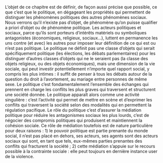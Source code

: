 L’objet de ce chapitre est de définir, de façon aussi précise que possible, ce que c’est que le politique, en dégageant les propriétés qui permettent de distinguer les phénomènes politiques des autres phénomènes sociaux. Nous verrons qu’il n’existe pas d’objet, de phénomène qu’on puisse qualifier a priori d’objet ou de phénomène politique. Les acteurs politiques et sociaux, parce qu’ils sont porteurs d’intérêts matériels ou symboliques antagonistes (économiques, religieux, sociaux...), luttent en permanence les uns contre (et avec) les autres pour imposer leur définition de ce qui est ou n’est pas politique. Le politique ne définit pas une classe d’objets qui serait spécifiquement politique (les élections, les débats parlementaires) pour les distinguer d’autres classes d’objets qui ne le seraient pas (la classe des objets religieux, ou des objets économiques), mais une dimension de la vie sociale, qui peut investir potentiellement n’importe quel rapport social, y compris les plus intimes : il suffit de penser à tous les débats autour de la question du droit à l’avortement, au mariage entre personnes de même sexe. Le politique c’est fondamentalement l’ensemble des échanges qui prennent en charge les conflits les plus graves qui traversent et structurent une société donnée. Le politique apparaît alors comme une activité singulière : c’est l’activité qui permet de mettre en scène et d’exprimer les conflits qui traversent la société selon des modalités qui en permettent la régulation pacifique. Le rôle du politique c’est d’assurer la médiation politique pour réduire les antagonismes sociaux les plus lourds, c’est de négocier des compromis politiques qui produisent et maintiennent la cohésion sociale. Ce rôle de médiation toutefois est de nature particulière pour deux raisons : 1) le pouvoir politique est partie prenante du monde social, il n’est pas placé en dehors, ses acteurs, ses agents sont des acteurs sociaux qui sont, en tant que tels, eux-mêmes parties prenantes des conflits qui fracturent la société ; 2) cette médiation s’appuie sur le recours possible à la contrainte sociale : elle peut toujours en dernière instance user de la violence.
